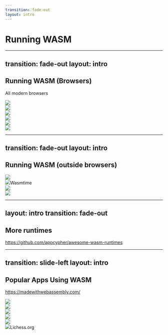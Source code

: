 ```yaml
---
transition: fade-out
layout: intro
---
```


# Running WASM

---
transition: fade-out
layout: intro
---

## Running WASM (Browsers)

<!--
- All Major Browsers
  - Chrome
  - Firefox
  - Opera
  - Safari
  - Edge -->

All modern browsers

<div class="grid grid-cols-3 w-full h-full auto-rows-fr items-center justify-center gap-x-16 gap-y-8">

<v-clicks depth="2">

<div class="flex items-center justify-center"><img src="/images/chrome.svg" class="w-32 h-32 m-0"></div>
<div class="flex items-center justify-center"><img src="/images/firefox.svg" class="w-32 h-32 m-0"></div>
<div class="flex items-center justify-center"><img src="/images/opera.svg" class="w-32 h-32 m-0"></div>
<div class="flex items-center justify-center"><img src="/images/safari.svg" class="w-32 h-32 m-0"></div>
<div class="flex items-center justify-center"><img src="/images/edge.svg" class="w-32 h-32 m-0"></div>
<div class="flex items-center justify-center"><img src="/images/not-ie.svg" class="w-32 h-32 m-0"></div>

</v-clicks>

</div>

---
transition: fade-out
layout: intro
---

## Running WASM (outside browsers)

<div class="grid grid-cols-2 w-full h-full auto-rows-fr items-center justify-center gap-x-32">

<v-clicks depth="2">

<div class="flex items-center justify-start m-0"><img src="/images/extism-logo.png" class="w-full h-full m-0"></div>
<div class="flex items-center justify-start m-0"><img src="/images/bca.svg" class="w-[5rem] h-full m-0 mr-2"><span class="text-[3.5rem]">Wasmtime</span></div>
<div class="flex items-center justify-start m-0"><img src="/images/spin.png" class="w-full h-full m-0"></div>
<div class="flex items-center justify-start m-0"><img src="/images/wasmer.svg" class="w-full h-full m-0"></div>

</v-clicks>

</div>

---
layout: intro
transition: fade-out
---

## More runtimes

https://github.com/appcypher/awesome-wasm-runtimes

---
transition: slide-left
layout: intro
---

## Popular Apps Using WASM

https://madewithwebassembly.com/

<div class="grid grid-cols-2 w-full h-full items-center justify-center gap-x-16 gap-y-8">

<v-clicks depth="2">

<div class="flex items-center justify-start"><img src="/images/figma.svg" class="w-full h-full m-0"></div>
<div class="flex items-center justify-start"><img src="/images/capcut-better.svg" class="w-full h-full m-0"></div>
<div class="flex items-center justify-start"><img src="/images/1password.svg" class="w-full h-full m-0"></div>
<div class="flex items-center justify-start"><img src="/images/google-earth.svg" class="w-full h-full m-0"></div>
<div class="flex items-center justify-start"><img src="/images/ublock-origin.svg" class="w-full h-full m-0"></div>
<div class="flex items-center justify-start"><img src="/images/lichess.svg" class="w-[5rem] h-full m-0 mr-2"><span class="text-[3.5rem]">Lichess.org</span></div>

</v-clicks>

</div>
